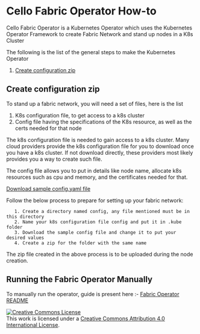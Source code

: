 Cello Fabric Operator How-to
===========================================

Cello Fabric Operator is a Kubernetes Operator which uses the Kubernetes Operator Framework to create Fabric Network and stand up nodes in a K8s Cluster

The following is the list of the general steps to make the Kubernetes Operator

1. [Create configuration zip](#create-configuration-zip)

## <a name="create-configuration-zip"></a>Create configuration zip

To stand up a fabric network, you will need a set of files, here is the list

   1. K8s configuration file, to get access to a k8s cluster
   2. Config file having the specifications of the K8s resource, as well as the certs needed for that node

The k8s configuration file is needed to gain access to a k8s cluster. Many cloud providers provide the k8s configuration file for you to download once you have a k8s cluster. If not download directly, these providers most likely provides you a way to create such file.

The config file allows you to put in details like node name, allocate k8s resources such as cpu and memory, and the certificates needed for that.

[Download sample config.yaml file](https://github.com/hyperledger/cello/blob/master/src/agent/fabric-operator/agent/config.yaml)

Follow the below process to prepare for setting up your fabric network:

```
   1. Create a directory named config, any file mentioned must be in this directory
   2. Name your k8s configuration file config and put it in .kube folder
   3. Download the sample config file and change it to put your desired values
   4. Create a zip for the folder with the same name
```

The zip file created in the above process is to be uploaded during the node creation.

## Running the Fabric Operator Manually

To manually run the operator, guide is present here :- [Fabric Operator README](https://github.com/hyperledger/cello/blob/master/src/agent/fabric-operator/README.md)

<a rel="license" href="http://creativecommons.org/licenses/by/4.0/">
<img alt="Creative Commons License" style="border-width:0"
src="https://i.creativecommons.org/l/by/4.0/88x31.png" /></a><br />
This work is licensed under a
<a rel="license" href="http://creativecommons.org/licenses/by/4.0/">
Creative Commons Attribution 4.0 International License</a>.
